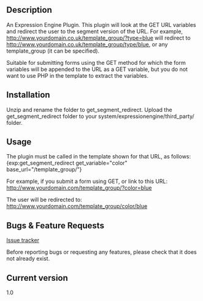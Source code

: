 ## Description

An Expression Engine Plugin. This plugin will look at the GET URL variables and redirect the user to the segment version of the URL. For example, http://www.yourdomain.co.uk/template_group/?type=blue will redirect to http://www.yourdomain.co.uk/template_group/type/blue, or any template_group (it can be specified).
			
Suitable for submitting forms using the GET method for which the form variables will be appended to the URL as a GET variable, but you do not want to use PHP in the template to extract the variables.

## Installation

Unzip and rename the folder to get_segment_redirect. Upload the get_segment_redirect folder to your system/expressionengine/third_party/ folder.

## Usage

The plugin must be called in the template shown for that URL, as follows:
	{exp:get_segment_redirect get_variable="color" base_url="/template_group/"}

For example, if you submit a form using GET, or link to this URL:
http://www.yourdomain.com/template_group/?color=blue

The user will be redirected to:
http://www.yourdomain.com/template_group/color/blue


## Bugs & Feature Requests

[Issue tracker](https://github.com/amityweb/get_segment_redirect/issues)

Before reporting bugs or requesting any features, please check that it does not already exist.

## Current version

1.0


